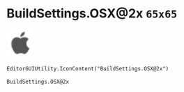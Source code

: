 # BuildSettings.OSX@2x `65x65`
<img src="/img/BuildSettings.OSX.png" width=65 height=65>

``` CSharp
EditorGUIUtility.IconContent("BuildSettings.OSX@2x")
```
```
BuildSettings.OSX@2x
```
